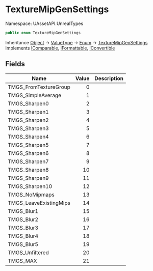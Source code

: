 # TextureMipGenSettings

Namespace: UAssetAPI.UnrealTypes

```csharp
public enum TextureMipGenSettings
```

Inheritance [Object](https://docs.microsoft.com/en-us/dotnet/api/system.object) → [ValueType](https://docs.microsoft.com/en-us/dotnet/api/system.valuetype) → [Enum](https://docs.microsoft.com/en-us/dotnet/api/system.enum) → [TextureMipGenSettings](./uassetapi.unrealtypes.texturemipgensettings.md)<br>
Implements [IComparable](https://docs.microsoft.com/en-us/dotnet/api/system.icomparable), [IFormattable](https://docs.microsoft.com/en-us/dotnet/api/system.iformattable), [IConvertible](https://docs.microsoft.com/en-us/dotnet/api/system.iconvertible)

## Fields

| Name | Value | Description |
| --- | --: | --- |
| TMGS_FromTextureGroup | 0 |  |
| TMGS_SimpleAverage | 1 |  |
| TMGS_Sharpen0 | 2 |  |
| TMGS_Sharpen1 | 3 |  |
| TMGS_Sharpen2 | 4 |  |
| TMGS_Sharpen3 | 5 |  |
| TMGS_Sharpen4 | 6 |  |
| TMGS_Sharpen5 | 7 |  |
| TMGS_Sharpen6 | 8 |  |
| TMGS_Sharpen7 | 9 |  |
| TMGS_Sharpen8 | 10 |  |
| TMGS_Sharpen9 | 11 |  |
| TMGS_Sharpen10 | 12 |  |
| TMGS_NoMipmaps | 13 |  |
| TMGS_LeaveExistingMips | 14 |  |
| TMGS_Blur1 | 15 |  |
| TMGS_Blur2 | 16 |  |
| TMGS_Blur3 | 17 |  |
| TMGS_Blur4 | 18 |  |
| TMGS_Blur5 | 19 |  |
| TMGS_Unfiltered | 20 |  |
| TMGS_MAX | 21 |  |
